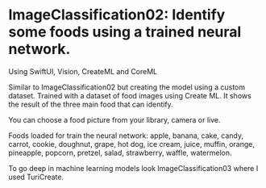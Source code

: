 # ImageClassification02: Identify some foods using a trained neural network.
Using SwiftUI, Vision, CreateML and CoreML 

Similar to ImageClassification02 but creating the model using a custom dataset. 
Trained with a dataset of food images using Create ML. It shows the result of the three main food that can identify. 

You can choose a food picture from your library, camera or live. 

Foods loaded for train the neural network: apple, banana, cake, candy, carrot, cookie, doughnut, grape, hot dog, ice cream, juice, muffin, orange, pineapple, popcorn, pretzel, salad, strawberry, waffle, watermelon.

To go deep in machine learning models look ImageClassification03 where I used TuriCreate. 
